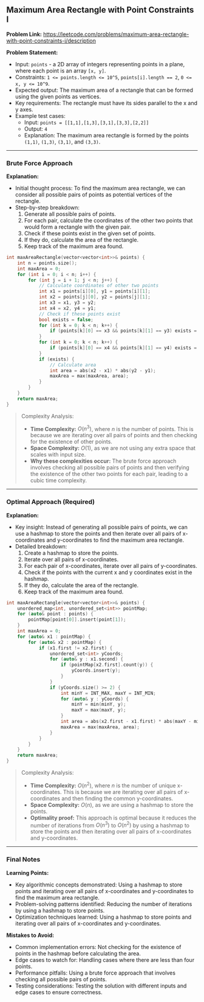 ## Maximum Area Rectangle with Point Constraints I

**Problem Link:** https://leetcode.com/problems/maximum-area-rectangle-with-point-constraints-i/description

**Problem Statement:**
- Input: `points` - a 2D array of integers representing points in a plane, where each point is an array `[x, y]`.
- Constraints: `1 <= points.length <= 10^5`, `points[i].length == 2`, `0 <= x, y <= 10^9`.
- Expected output: The maximum area of a rectangle that can be formed using the given points as vertices.
- Key requirements: The rectangle must have its sides parallel to the x and y axes.
- Example test cases:
  - Input: `points = [[1,1],[1,3],[3,1],[3,3],[2,2]]`
  - Output: `4`
  - Explanation: The maximum area rectangle is formed by the points `(1,1)`, `(1,3)`, `(3,1)`, and `(3,3)`.

---

### Brute Force Approach

**Explanation:**
- Initial thought process: To find the maximum area rectangle, we can consider all possible pairs of points as potential vertices of the rectangle.
- Step-by-step breakdown:
  1. Generate all possible pairs of points.
  2. For each pair, calculate the coordinates of the other two points that would form a rectangle with the given pair.
  3. Check if these points exist in the given set of points.
  4. If they do, calculate the area of the rectangle.
  5. Keep track of the maximum area found.

```cpp
int maxAreaRectangle(vector<vector<int>>& points) {
    int n = points.size();
    int maxArea = 0;
    for (int i = 0; i < n; i++) {
        for (int j = i + 1; j < n; j++) {
            // Calculate coordinates of other two points
            int x1 = points[i][0], y1 = points[i][1];
            int x2 = points[j][0], y2 = points[j][1];
            int x3 = x1, y3 = y2;
            int x4 = x2, y4 = y1;
            // Check if these points exist
            bool exists = false;
            for (int k = 0; k < n; k++) {
                if (points[k][0] == x3 && points[k][1] == y3) exists = true;
            }
            for (int k = 0; k < n; k++) {
                if (points[k][0] == x4 && points[k][1] == y4) exists = exists && true;
            }
            if (exists) {
                // Calculate area
                int area = abs(x2 - x1) * abs(y2 - y1);
                maxArea = max(maxArea, area);
            }
        }
    }
    return maxArea;
}
```

> Complexity Analysis:
> - **Time Complexity:** $O(n^3)$, where $n$ is the number of points. This is because we are iterating over all pairs of points and then checking for the existence of other points.
> - **Space Complexity:** $O(1)$, as we are not using any extra space that scales with input size.
> - **Why these complexities occur:** The brute force approach involves checking all possible pairs of points and then verifying the existence of the other two points for each pair, leading to a cubic time complexity.

---

### Optimal Approach (Required)

**Explanation:**
- Key insight: Instead of generating all possible pairs of points, we can use a hashmap to store the points and then iterate over all pairs of x-coordinates and y-coordinates to find the maximum area rectangle.
- Detailed breakdown:
  1. Create a hashmap to store the points.
  2. Iterate over all pairs of x-coordinates.
  3. For each pair of x-coordinates, iterate over all pairs of y-coordinates.
  4. Check if the points with the current x and y coordinates exist in the hashmap.
  5. If they do, calculate the area of the rectangle.
  6. Keep track of the maximum area found.

```cpp
int maxAreaRectangle(vector<vector<int>>& points) {
    unordered_map<int, unordered_set<int>> pointMap;
    for (auto& point : points) {
        pointMap[point[0]].insert(point[1]);
    }
    int maxArea = 0;
    for (auto& x1 : pointMap) {
        for (auto& x2 : pointMap) {
            if (x1.first != x2.first) {
                unordered_set<int> yCoords;
                for (auto& y : x1.second) {
                    if (pointMap[x2.first].count(y)) {
                        yCoords.insert(y);
                    }
                }
                if (yCoords.size() >= 2) {
                    int minY = INT_MAX, maxY = INT_MIN;
                    for (auto& y : yCoords) {
                        minY = min(minY, y);
                        maxY = max(maxY, y);
                    }
                    int area = abs(x2.first - x1.first) * abs(maxY - minY);
                    maxArea = max(maxArea, area);
                }
            }
        }
    }
    return maxArea;
}
```

> Complexity Analysis:
> - **Time Complexity:** $O(n^2)$, where $n$ is the number of unique x-coordinates. This is because we are iterating over all pairs of x-coordinates and then finding the common y-coordinates.
> - **Space Complexity:** $O(n)$, as we are using a hashmap to store the points.
> - **Optimality proof:** This approach is optimal because it reduces the number of iterations from $O(n^3)$ to $O(n^2)$ by using a hashmap to store the points and then iterating over all pairs of x-coordinates and y-coordinates.

---

### Final Notes

**Learning Points:**
- Key algorithmic concepts demonstrated: Using a hashmap to store points and iterating over all pairs of x-coordinates and y-coordinates to find the maximum area rectangle.
- Problem-solving patterns identified: Reducing the number of iterations by using a hashmap to store points.
- Optimization techniques learned: Using a hashmap to store points and iterating over all pairs of x-coordinates and y-coordinates.

**Mistakes to Avoid:**
- Common implementation errors: Not checking for the existence of points in the hashmap before calculating the area.
- Edge cases to watch for: Handling cases where there are less than four points.
- Performance pitfalls: Using a brute force approach that involves checking all possible pairs of points.
- Testing considerations: Testing the solution with different inputs and edge cases to ensure correctness.